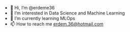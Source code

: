 - 👋 Hi, I’m @erdeme36
- 👀 I’m interested in Data Science and Machine Learning
- 🌱 I’m currently learning MLOps
- 📫 How to reach me erdem.36@hotmail.com

<!---
erdeme36/erdeme36 is a ✨ special ✨ repository because its `README.md` (this file) appears on your GitHub profile.
You can click the Preview link to take a look at your changes.
--->
